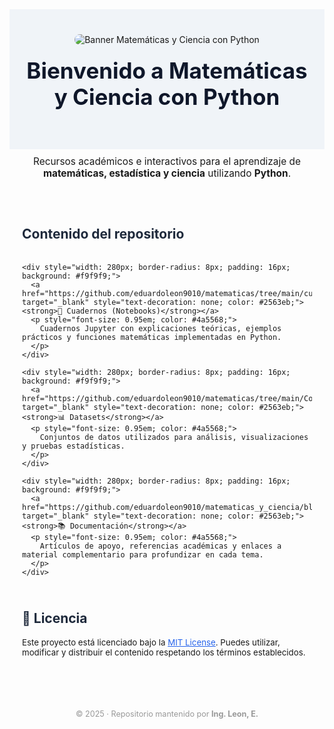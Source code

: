 <!-- Encabezado con imagen -->
<div style="text-align:center; padding: 40px 20px; background-color:#f0f4f8;">
  <img src="https://raw.githubusercontent.com/eduardoleon9010/matematicas/main/img/banner.png" alt="Banner Matemáticas y Ciencia con Python" style="max-width: 100%; height: auto; border-radius: 12px;">
  <h1 style="color:#0f172a; font-size:2.5em; margin-top: 20px; animation: float 3s ease-in-out infinite;">
    Bienvenido a Matemáticas y Ciencia con Python
  </h1>
</div>

<p align="center" style="font-size: 1.1em; margin-top: 10px;">
  Recursos académicos e interactivos para el aprendizaje de <strong>matemáticas, estadística y ciencia</strong> utilizando <strong>Python</strong>.
</p>

<div style="max-width: 960px; margin: auto; padding: 30px 20px;">
  <h2 style="color:#1e293b; font-size: 1.5em;">Contenido del repositorio</h2>

  <section style="display: flex; flex-wrap: wrap; justify-content: center; gap: 20px; margin-top: 20px;">

    <div style="width: 280px; border-radius: 8px; padding: 16px; background: #f9f9f9;">
      <a href="https://github.com/eduardoleon9010/matematicas/tree/main/cuadernos(Notebooks)" target="_blank" style="text-decoration: none; color: #2563eb;"><strong>📒 Cuadernos (Notebooks)</strong></a>
      <p style="font-size: 0.95em; color: #4a5568;">
        Cuadernos Jupyter con explicaciones teóricas, ejemplos prácticos y funciones matemáticas implementadas en Python.
      </p>
    </div>

    <div style="width: 280px; border-radius: 8px; padding: 16px; background: #f9f9f9;">
      <a href="https://github.com/eduardoleon9010/matematicas/tree/main/Conjuntos_de_datos" target="_blank" style="text-decoration: none; color: #2563eb;"><strong>📊 Datasets</strong></a>
      <p style="font-size: 0.95em; color: #4a5568;">
        Conjuntos de datos utilizados para análisis, visualizaciones y pruebas estadísticas.
      </p>
    </div>

    <div style="width: 280px; border-radius: 8px; padding: 16px; background: #f9f9f9;">
      <a href="https://github.com/eduardoleon9010/matematicas_y_ciencia/blob/main/documentacion/soluciones.md" target="_blank" style="text-decoration: none; color: #2563eb;"><strong>📚 Documentación</strong></a>
      <p style="font-size: 0.95em; color: #4a5568;">
        Artículos de apoyo, referencias académicas y enlaces a material complementario para profundizar en cada tema.
      </p>
    </div>

  </section>

  <h2 style="color:#1e293b; font-size: 1.5em; margin-top: 40px;">📜 Licencia</h2>
  <p style="font-size: 0.95em;">
    Este proyecto está licenciado bajo la 
    <a href="https://github.com/eduardoleon9010/matematicas/blob/main/Licencia_MIT.md" target="_blank" style="color:#2563eb;">MIT License</a>.  
    Puedes utilizar, modificar y distribuir el contenido respetando los términos establecidos.
  </p>
</div>

<p align="center" style="font-size: 0.9em; color: #999999; margin-top: 40px;">
  © 2025 · Repositorio mantenido por <strong>Ing. Leon, E.</strong>
</p>

<style>
@keyframes float {
  0%   { transform: translateY(0px); }
  50%  { transform: translateY(-10px); }
  100% { transform: translateY(0px); }
}
</style>
